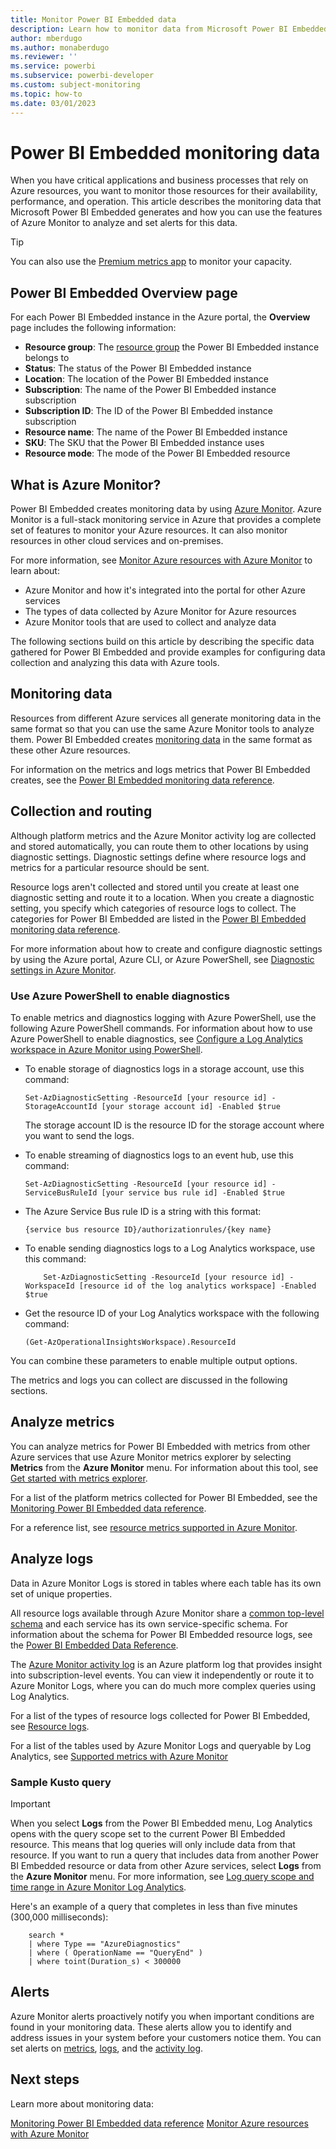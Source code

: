 ```yaml
---
title: Monitor Power BI Embedded data
description: Learn how to monitor data from Microsoft Power BI Embedded by using Azure Monitor and PowerShell commands.
author: mberdugo
ms.author: monaberdugo
ms.reviewer: ''
ms.service: powerbi
ms.subservice: powerbi-developer
ms.custom: subject-monitoring
ms.topic: how-to
ms.date: 03/01/2023
---
```


# Power BI Embedded monitoring data

When you have critical applications and business processes that rely on Azure resources, you want to monitor those resources for their availability, performance, and operation. This article describes the monitoring data that Microsoft Power BI Embedded generates and how you can use the features of Azure Monitor to analyze and set alerts for this data.

>[!TIP]
>You can also use the [Premium metrics app](../../enterprise/service-premium-metrics-app.md) to monitor your capacity.

## Power BI Embedded Overview page

For each Power BI Embedded instance in the Azure portal, the **Overview** page includes the following information:

* **Resource group**: The [resource group](/azure/azure-resource-manager/management/overview#resource-groups) the Power BI Embedded instance belongs to
* **Status**: The status of the Power BI Embedded instance
* **Location**: The location of the Power BI Embedded instance
* **Subscription**: The name of the Power BI Embedded instance subscription
* **Subscription ID**: The ID of the Power BI Embedded instance subscription
* **Resource name**: The name of the Power BI Embedded instance
* **SKU**: The SKU that the Power BI Embedded instance uses
* **Resource mode**: The mode of the Power BI Embedded resource

## What is Azure Monitor?

Power BI Embedded creates monitoring data by using [Azure Monitor](/azure/azure-monitor/overview). Azure Monitor is a full-stack monitoring service in Azure that provides a complete set of features to monitor your Azure resources. It can also monitor resources in other cloud services and on-premises.

For more information, see [Monitor Azure resources with Azure Monitor](/azure/azure-monitor/insights/monitor-azure-resource) to learn about:

* Azure Monitor and how it's integrated into the portal for other Azure services
* The types of data collected by Azure Monitor for Azure resources
* Azure Monitor tools that are used to collect and analyze data

The following sections build on this article by describing the specific data gathered for Power BI Embedded and provide examples for configuring data collection and analyzing this data with Azure tools.

## Monitoring data

Resources from different Azure services all generate monitoring data in the same format so that you can use the same Azure Monitor tools to analyze them. Power BI Embedded creates [monitoring data](/azure/azure-monitor/insights/monitor-azure-resource#monitoring-data-from-azure-resources) in the same format as these other Azure resources.

For information on the metrics and logs metrics that Power BI Embedded creates, see the [Power BI Embedded monitoring data reference](monitor-power-bi-embedded-reference.md).

## Collection and routing

Although platform metrics and the Azure Monitor activity log are collected and stored automatically, you can route them to other locations by using diagnostic settings. Diagnostic settings define where resource logs and metrics for a particular resource should be sent.

Resource logs aren't collected and stored until you create at least one diagnostic setting and route it to a location. When you create a diagnostic setting, you specify which categories of resource logs to collect. The categories for Power BI Embedded are listed in the [Power BI Embedded monitoring data reference](monitor-power-bi-embedded-reference.md#resource-logs).

For more information about how to create and configure diagnostic settings by using the Azure portal, Azure CLI, or Azure PowerShell, see [Diagnostic settings in Azure Monitor](/azure/azure-monitor/platform/diagnostic-settings).

### Use Azure PowerShell to enable diagnostics

To enable metrics and diagnostics logging with Azure PowerShell, use the following Azure PowerShell commands. For information about how to use Azure PowerShell to enable diagnostics, see [Configure a Log Analytics workspace in Azure Monitor using PowerShell](/azure/azure-monitor/platform/powershell-workspace-configuration).

* To enable storage of diagnostics logs in a storage account, use this command:

    ```azurepowershell
    Set-AzDiagnosticSetting -ResourceId [your resource id] -StorageAccountId [your storage account id] -Enabled $true
    ```

    The storage account ID is the resource ID for the storage account where you want to send the logs.

* To enable streaming of diagnostics logs to an event hub, use this command:

    ```azurepowershell
    Set-AzDiagnosticSetting -ResourceId [your resource id] -ServiceBusRuleId [your service bus rule id] -Enabled $true
    ```

* The Azure Service Bus rule ID is a string with this format:

    ```azurepowershell
    {service bus resource ID}/authorizationrules/{key name}
    ```

* To enable sending diagnostics logs to a Log Analytics workspace, use this command:

    ```azurepowershell
        Set-AzDiagnosticSetting -ResourceId [your resource id] -WorkspaceId [resource id of the log analytics workspace] -Enabled $true
    ```

* Get the resource ID of your Log Analytics workspace with the following command:

    ```azurepowershell
    (Get-AzOperationalInsightsWorkspace).ResourceId
    ```

You can combine these parameters to enable multiple output options.

The metrics and logs you can collect are discussed in the following sections.

## Analyze metrics

You can analyze metrics for Power BI Embedded with metrics from other Azure services that use Azure Monitor metrics explorer by selecting **Metrics** from the **Azure Monitor** menu. For information about this tool, see [Get started with metrics explorer](/azure/azure-monitor/platform/metrics-getting-started).

For a list of the platform metrics collected for Power BI Embedded, see the [Monitoring Power BI Embedded data reference](monitor-power-bi-embedded-reference.md#metrics).

For a reference list, see [resource metrics supported in Azure Monitor](/azure/azure-monitor/platform/metrics-supported).

## Analyze logs

Data in Azure Monitor Logs is stored in tables where each table has its own set of unique properties.  

 All resource logs available through Azure Monitor share a [common top-level schema](/azure/azure-monitor/platform/diagnostic-logs-schema#top-level-common-schema) and each service has its own service-specific schema. For information about the schema for Power BI Embedded resource logs, see the [Power BI Embedded Data Reference](monitor-power-bi-embedded-reference.md#schemas).

The [Azure Monitor activity log](/azure/azure-monitor/platform/activity-log) is an Azure platform log that provides insight into subscription-level events. You can view it independently or route it to Azure Monitor Logs, where you can do much more complex queries using Log Analytics.  

For a list of the types of resource logs collected for Power BI Embedded, see [Resource logs](monitor-power-bi-embedded-reference.md#resource-logs).

For a list of the tables used by Azure Monitor Logs and queryable by Log Analytics, see [Supported metrics with Azure Monitor](monitor-power-bi-embedded-reference.md#azure-monitor-logs-tables)  

### Sample Kusto query

> [!IMPORTANT]
> When you select **Logs** from the Power BI Embedded menu, Log Analytics opens with the query scope set to the current Power BI Embedded resource. This means that log queries will only include data from that resource. If you want to run a query that includes data from another Power BI Embedded resource or data from other Azure services, select **Logs** from the **Azure Monitor** menu. For more information, see [Log query scope and time range in Azure Monitor Log Analytics](/azure/azure-monitor/log-query/scope/).

Here's an example of a query that completes in less than five minutes (300,000 milliseconds):

```kusto
    search *
    | where Type == "AzureDiagnostics"
    | where ( OperationName == "QueryEnd" )
    | where toint(Duration_s) < 300000   
```

## Alerts

Azure Monitor alerts proactively notify you when important conditions are found in your monitoring data. These alerts allow you to identify and address issues in your system before your customers notice them. You can set alerts on [metrics](/azure/azure-monitor/alerts/alerts-types#metric-alerts), [logs](/azure/azure-monitor/alerts/alerts-types#log-alerts), and the [activity log](/azure/azure-monitor/alerts/alerts-types#activity-log-alerts).

## Next steps

Learn more about monitoring data:

[Monitoring Power BI Embedded data reference](monitor-power-bi-embedded-reference.md)
[Monitor Azure resources with Azure Monitor](/azure/azure-monitor/insights/monitor-azure-resource)
